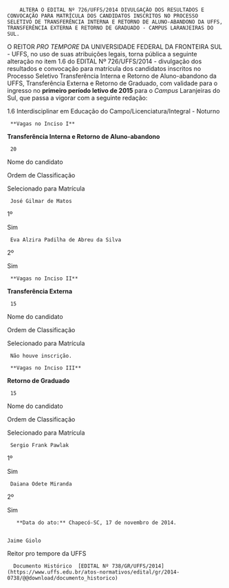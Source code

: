         ALTERA O EDITAL Nº 726/UFFS/2014 DIVULGAÇÃO DOS RESULTADOS E CONVOCAÇÃO PARA MATRÍCULA DOS CANDIDATOS INSCRITOS NO PROCESSO SELETIVO DE TRANSFERÊNCIA INTERNA E RETORNO DE ALUNO-ABANDONO DA UFFS, TRANSFERÊNCIA EXTERNA E RETORNO DE GRADUADO - CAMPUS LARANJEIRAS DO SUL.  

O REITOR *PRO TEMPORE* DA UNIVERSIDADE FEDERAL DA FRONTEIRA SUL - UFFS, no uso de suas atribuições legais, torna pública a seguinte alteração no item 1.6 do EDITAL Nº 726/UFFS/2014 - divulgação dos resultados e convocação para matrícula dos candidatos inscritos no Processo Seletivo Transferência Interna e Retorno de Aluno-abandono da UFFS, Transferência Externa e Retorno de Graduado, com validade para o ingresso no **primeiro período letivo de 2015** para o *Campus* Laranjeiras do Sul, que passa a vigorar com a seguinte redação:

 1.6 Interdisciplinar em Educação do Campo/Licenciatura/Integral - Noturno

     **Vagas no Inciso I**

   **Transferência Interna e Retorno de Aluno-abandono**

     20

   Nome do candidato 

   Ordem de Classificação

   Selecionado para Matrícula

     José Gilmar de Matos

   1º

   Sim

     Eva Alzira Padilha de Abreu da Silva

   2º

   Sim

     **Vagas no Inciso II**

   **Transferência Externa**

     15

   Nome do candidato 

   Ordem de Classificação

   Selecionado para Matrícula

     Não houve inscrição.

     **Vagas no Inciso III**

   **Retorno de Graduado**

     15

   Nome do candidato 

   Ordem de Classificação

   Selecionado para Matrícula

     Sergio Frank Pawlak

   1º

   Sim

     Daiana Odete Miranda

   2º

   Sim

       **Data do ato:** Chapecó-SC, 17 de novembro de 2014.   
 

    Jaime Giolo   
 Reitor pro tempore da UFFS 

      Documento Histórico  [EDITAL Nº 738/GR/UFFS/2014](https://www.uffs.edu.br/atos-normativos/edital/gr/2014-0738/@@download/documento_historico)     
      